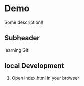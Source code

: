 # Demo

Some description!!

## Subheader

learning Git

## local Development

1. Open index.html in your browser
